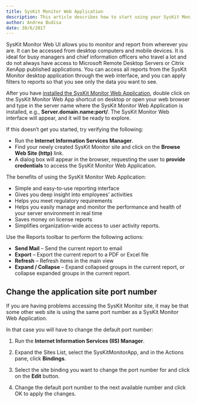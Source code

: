 ```yaml
---
title: SysKit Monitor Web Application
description: This article describes how to start using your SysKit Monitor Web Application.
author: Andrea Budisa
date: 30/6/2017
---
```


SysKit Monitor Web UI allows you to monitor and report from wherever you are. It can be accessed from desktop computers and mobile devices. It is ideal for busy managers and chief information officers who travel a lot and do not always have access to Microsoft Remote Desktop Servers or Citrix XenApp published applications. You can access all reports from the SysKit Monitor desktop application through the web interface, and you can apply filters to reports so that you see only the data you want to see.

After you have [installed the SysKit Monitor Web Application](#internal/installation-configuration/configuration-wizard/configure-monitor), double click on the SysKit Monitor Web App shortcut on desktop or open your web browser and type in the server name where the SysKit Monitor Web Application is installed, e.g., **Server.domain.name:port/**. The SysKit Monitor Web interface will appear, and it will be ready to explore.

If this doesn’t get you started, try verifying the following:
* Run the **Internet Information Services Manager**.
* Find your newly created SysKit Monitor site and click on the **Browse Web Site (http)** link.
* A dialog box will appear in the browser, requesting the user to **provide credentials** to access the SysKit Monitor Web Application.

The benefits of using the SysKit Monitor Web Application:
* Simple and easy-to-use reporting interface
* Gives you deep insight into employees’ activities
* Helps you meet regulatory requirements
* Helps you easily manage and monitor the performance and health of your server environment in real time
* Saves money on license reports
* Simplifies organization-wide access to user activity reports.

Use the Reports toolbar to perform the following actions:
* **Send Mail** – Send the current report to email
* **Export** – Export the current report to a PDF or Excel file
* **Refresh** – Refresh items in the main view
* **Expand / Collapse** – Expand collapsed groups in the current report, or collapse expanded groups in the current report.

## Change the application site port number

If you are having problems accessing the SysKit Monitor site, it may be that some other web site is using the same port number as a SysKit Monitor Web Application. 

In that case you will have to change the default port number:
1. Run the **Internet Information Services (IIS) Manager**.

1. Expand the Sites List, select the SysKitMonitorApp, and in the Actions pane, click **Bindings**.

1. Select the site binding you want to change the port number for and click on the **Edit** button.

1. Change the default port number to the next available number and click OK to apply the changes.